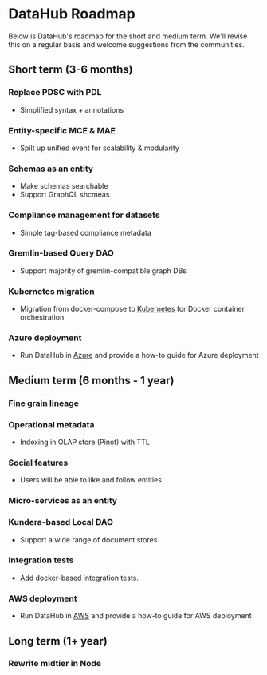 # DataHub Roadmap

Below is DataHub's roadmap for the short and medium term. We'll revise this on a regular basis and welcome suggestions from the communities.

## Short term (3-6 months)
### Replace PDSC with PDL
- Simplified syntax + annotations
### Entity-specific MCE & MAE
- Spilt up unified event for scalability & modularity 
### Schemas as an entity
- Make schemas searchable
- Support GraphQL shcmeas
### Compliance management for datasets
- Simple tag-based compliance metadata
### Gremlin-based Query DAO
- Support majority of gremlin-compatible graph DBs
### Kubernetes migration
- Migration from docker-compose to [Kubernetes](https://kubernetes.io/) for Docker container orchestration
### Azure deployment
- Run DataHub in [Azure](https://azure.microsoft.com/en-us/) and provide a how-to guide for Azure deployment

## Medium term (6 months - 1 year)
### Fine grain lineage
### Operational metadata
- Indexing in OLAP store (Pinot) with TTL
### Social features
- Users will be able to like and follow entities
### Micro-services as an entity
### Kundera-based Local DAO
- Support a wide range of document stores
### Integration tests
- Add docker-based integration tests.
### AWS deployment
- Run DataHub in [AWS](https://aws.amazon.com/) and provide a how-to guide for AWS deployment

## Long term (1+ year)
### Rewrite midtier in Node

